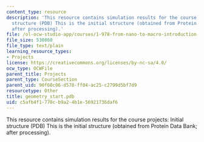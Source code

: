 ```yaml
---
content_type: resource
description: 'This resource contains simulation results for the course projects: Initial
  structure (PDB) This is the initial structure (obtained from Protein Data Bank;
  after processing).'
file: /ol-ocw-studio-app/courses/1-978-from-nano-to-macro-introduction-to-atomistic-modeling-techniques-january-iap-2007/c5afb4f1770cb9a24b1e56921736daf6_geometry_start.pdb
file_size: 530860
file_type: text/plain
learning_resource_types:
- Projects
license: https://creativecommons.org/licenses/by-nc-sa/4.0/
ocw_type: OCWFile
parent_title: Projects
parent_type: CourseSection
parent_uid: 90f60c06-d578-ff04-ac25-c2799d5bf7d9
resourcetype: Other
title: geometry_start.pdb
uid: c5afb4f1-770c-b9a2-4b1e-56921736daf6
---
```

This resource contains simulation results for the course projects: Initial structure (PDB) This is the initial structure (obtained from Protein Data Bank; after processing).